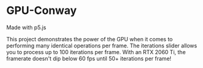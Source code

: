 # GPU-Conway
 Made with p5.js
 
 This project demonstrates the power of the GPU when it comes to performing many identical operations per frame. The iterations slider allows you to process up to 100 iterations per frame. With an RTX 2060 Ti, the framerate doesn't dip below 60 fps until 50+ iterations per frame!
 
